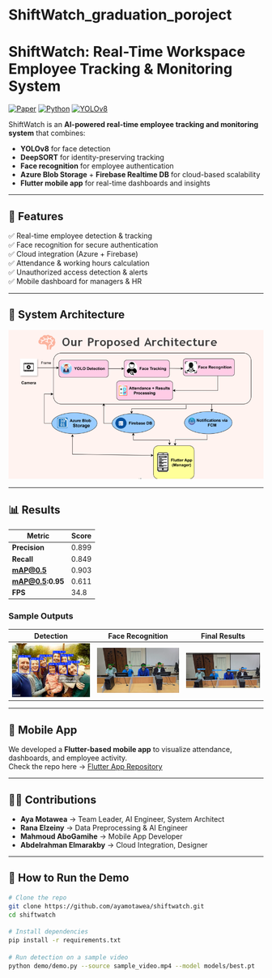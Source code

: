 # ShiftWatch_graduation_poroject
# ShiftWatch: Real-Time Workspace Employee Tracking & Monitoring System

[![Paper](https://img.shields.io/badge/Journal-Published-green)](https://ejai.journals.ekb.eg)
[![Python](https://img.shields.io/badge/Python-3.10-blue)]()
[![YOLOv8](https://img.shields.io/badge/Model-YOLOv8-orange)]()

ShiftWatch is an **AI-powered real-time employee tracking and monitoring system** that combines:
- **YOLOv8** for face detection  
- **DeepSORT** for identity-preserving tracking  
- **Face recognition** for employee authentication  
- **Azure Blob Storage** + **Firebase Realtime DB** for cloud-based scalability  
- **Flutter mobile app** for real-time dashboards and insights  



---

## **📌 Features**
✅ Real-time employee detection & tracking  
✅ Face recognition for secure authentication  
✅ Cloud integration (Azure + Firebase)  
✅ Attendance & working hours calculation  
✅ Unauthorized access detection & alerts  
✅ Mobile dashboard for managers & HR  

---

## **🧩 System Architecture**
![Our Proposed Architecture](docs/Our_Proposed_Architecture.PNG)

---

## **📊 Results**
| Metric                | Score |
|----------------------|-------|
| **Precision**       | 0.899 |
| **Recall**          | 0.849 |
| **mAP@0.5**        | 0.903 |
| **mAP@0.5:0.95**   | 0.611 |
| **FPS**            | 34.8   |

### **Sample Outputs**
| Detection | Face Recognition | Final Results |
|-----------|------------------|---------------|
| <img src="results/face_detection_yolov8/3.PNG" width="250"/> | <img src="results/face_recognition_results.PNG" width="250"/> | <img src="results/final_system.PNG" width="250"/> |


---

## **📱 Mobile App**
We developed a **Flutter-based mobile app** to visualize attendance, dashboards, and employee activity.  
Check the repo here → [Flutter App Repository](https://lnkd.in/dCmPassz)

---


## **👩‍💻 Contributions**
- **Aya Motawea** → Team Leader, AI Engineer, System Architect
- **Rana Elzeiny** → Data Preprocessing & AI Engineer
- **Mahmoud AboGamihe** → Mobile App Developer
- **Abdelrahman Elmarakby** → Cloud Integration, Designer

---

## **🚀 How to Run the Demo**
```bash
# Clone the repo
git clone https://github.com/ayamotawea/shiftwatch.git
cd shiftwatch

# Install dependencies
pip install -r requirements.txt

# Run detection on a sample video
python demo/demo.py --source sample_video.mp4 --model models/best.pt
